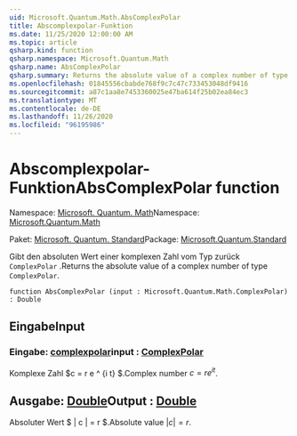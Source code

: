 ```yaml
---
uid: Microsoft.Quantum.Math.AbsComplexPolar
title: Abscomplexpolar-Funktion
ms.date: 11/25/2020 12:00:00 AM
ms.topic: article
qsharp.kind: function
qsharp.namespace: Microsoft.Quantum.Math
qsharp.name: AbsComplexPolar
qsharp.summary: Returns the absolute value of a complex number of type `ComplexPolar`.
ms.openlocfilehash: 01845556cbabde768f9c7c47c733453048df9416
ms.sourcegitcommit: a87c1aa8e7453360025e47ba614f25b02ea84ec3
ms.translationtype: MT
ms.contentlocale: de-DE
ms.lasthandoff: 11/26/2020
ms.locfileid: "96195986"
---
```

# <a name="abscomplexpolar-function"></a><span data-ttu-id="b280b-102">Abscomplexpolar-Funktion</span><span class="sxs-lookup"><span data-stu-id="b280b-102">AbsComplexPolar function</span></span>

<span data-ttu-id="b280b-103">Namespace: [Microsoft. Quantum. Math](xref:Microsoft.Quantum.Math)</span><span class="sxs-lookup"><span data-stu-id="b280b-103">Namespace: [Microsoft.Quantum.Math](xref:Microsoft.Quantum.Math)</span></span>

<span data-ttu-id="b280b-104">Paket: [Microsoft. Quantum. Standard](https://nuget.org/packages/Microsoft.Quantum.Standard)</span><span class="sxs-lookup"><span data-stu-id="b280b-104">Package: [Microsoft.Quantum.Standard](https://nuget.org/packages/Microsoft.Quantum.Standard)</span></span>


<span data-ttu-id="b280b-105">Gibt den absoluten Wert einer komplexen Zahl vom Typ zurück `ComplexPolar` .</span><span class="sxs-lookup"><span data-stu-id="b280b-105">Returns the absolute value of a complex number of type `ComplexPolar`.</span></span>

```qsharp
function AbsComplexPolar (input : Microsoft.Quantum.Math.ComplexPolar) : Double
```


## <a name="input"></a><span data-ttu-id="b280b-106">Eingabe</span><span class="sxs-lookup"><span data-stu-id="b280b-106">Input</span></span>

### <a name="input--complexpolar"></a><span data-ttu-id="b280b-107">Eingabe: [complexpolar](xref:Microsoft.Quantum.Math.ComplexPolar)</span><span class="sxs-lookup"><span data-stu-id="b280b-107">input : [ComplexPolar](xref:Microsoft.Quantum.Math.ComplexPolar)</span></span>

<span data-ttu-id="b280b-108">Komplexe Zahl $c = r e ^ {i t} $.</span><span class="sxs-lookup"><span data-stu-id="b280b-108">Complex number $c = r e^{i t}$.</span></span>



## <a name="output--double"></a><span data-ttu-id="b280b-109">Ausgabe: [Double](xref:microsoft.quantum.lang-ref.double)</span><span class="sxs-lookup"><span data-stu-id="b280b-109">Output : [Double](xref:microsoft.quantum.lang-ref.double)</span></span>

<span data-ttu-id="b280b-110">Absoluter Wert $ | c | = r $.</span><span class="sxs-lookup"><span data-stu-id="b280b-110">Absolute value $|c| = r$.</span></span>